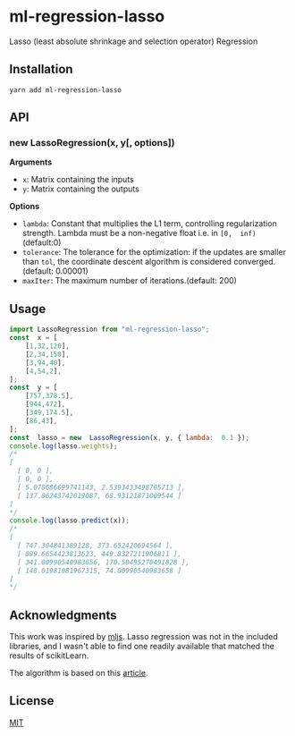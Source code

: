 # ml-regression-lasso

Lasso (least absolute shrinkage and selection operator) Regression

## Installation

`yarn add ml-regression-lasso`

## API

### new LassoRegression(x, y[, options])

**Arguments**

- `x`: Matrix containing the inputs
- `y`: Matrix containing the outputs

**Options**

- `lambda`: Constant that multiplies the L1 term, controlling regularization strength. Lambda must be a non-negative float i.e. in `[0,  inf)`(default:0)
- `tolerance`: The tolerance for the optimization: if the updates are smaller than `tol`, the coordinate descent algorithm is considered converged. (default: 0.00001)
- `maxIter`: The maximum number of iterations.(default: 200)

## Usage

```js
import LassoRegression from "ml-regression-lasso";
const  x = [
	[1,32,120],
	[2,34,150],
	[3,94,40],
	[4,54,2],
];
const  y = [
	[757,378.5],
	[944,472],
	[349,174.5],
	[86,43],
];
const  lasso = new  LassoRegression(x, y, { lambda:  0.1 });
console.log(lasso.weights);
/*
[
  [ 0, 0 ],
  [ 0, 0 ],
  [ 5.078686699741143, 2.5393433498705713 ],
  [ 137.86243742019087, 68.93121871009544 ]
]
*/
console.log(lasso.predict(x));
/*
[
  [ 747.304841389128, 373.652420694564 ],
  [ 899.6654423813623, 449.8327211906811 ],
  [ 341.00990540983656, 170.50495270491828 ],
  [ 148.01981081967315, 74.00990540983658 ]
]
*/
```

## Acknowledgments

This work was inspired by [mljs](https://github.com/mljs/regression-multivariate-linear).  Lasso regression was not in the included libraries, and I wasn't able to find one readily available that matched the results of scikitLearn.

The algorithm is based on this [article](https://www.kaggle.com/code/ddatad/coordinate-descent-for-lasso-normal-regression).

## License

[MIT](./LICENSE)
